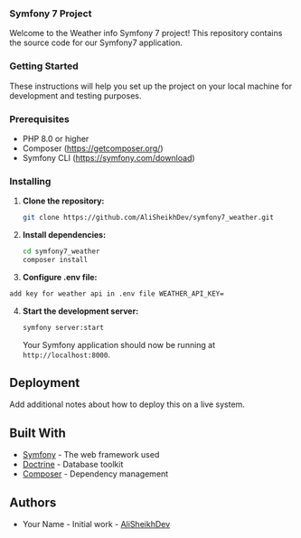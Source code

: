 

### **Symfony 7 Project**

Welcome to the Weather info Symfony 7 project! This repository contains the source code for our Symfony7 application.

### **Getting Started**

These instructions will help you set up the project on your local machine for development and testing purposes.

### Prerequisites

- PHP 8.0 or higher
- Composer (https://getcomposer.org/)
- Symfony CLI (https://symfony.com/download)

### Installing

1. **Clone the repository:**

   ```bash
   git clone https://github.com/AliSheikhDev/symfony7_weather.git
   ```

2. **Install dependencies:**

   ```bash
   cd symfony7_weather
   composer install
   ```
3. **Configure .env file:**

```bash
add key for weather api in .env file WEATHER_API_KEY=
```

4. **Start the development server:**

   ```bash
   symfony server:start
   ```

   Your Symfony application should now be running at `http://localhost:8000`.

## Deployment

Add additional notes about how to deploy this on a live system.

## Built With

- [Symfony](https://symfony.com/) - The web framework used
- [Doctrine](https://www.doctrine-project.org/) - Database toolkit
- [Composer](https://getcomposer.org/) - Dependency management

## Authors

- Your Name - Initial work - [AliSheikhDev](https://github.com/AliSheikhDev)

